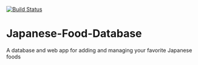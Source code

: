 [![Build Status](https://travis-ci.com/andrewguest/Japanese-Food-Database.svg?branch=master)](https://travis-ci.com/andrewguest/Japanese-Food-Database)

# Japanese-Food-Database
A database and web app for adding and managing your favorite Japanese foods
